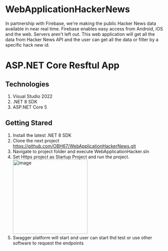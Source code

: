 # WebApplicationHackerNews
In partnership with Firebase, we're making the public Hacker News data available in near real time. Firebase enables easy access from Android, iOS and the web. Servers aren't left out. This web application will get all the data from Hacker News API and the user can get all the data or filter by a specific hack new id.

# ASP.NET Core Resftul App

## Technologies

1. Visual Studio 2022 
2. .NET 8 SDK
3. ASP.NET Core 5

## Getting Stared  
  1. Install the latest .NET 8 SDK
  2. Clone the next project https://github.com/OBH67/WebApplicationHackerNews.git
  3. Navigate to project folder and execute WebApplicationHacker.sln
  4. Set Https project as Startup Project and run the project.
    <img width="235" alt="image" src="https://github.com/user-          
       attachments/assets/42d8801c-3555-4e7c-9172-00c918f91a8a">
  5. Swagger platform will start and user can start thd test or use other software to request the endpoints


